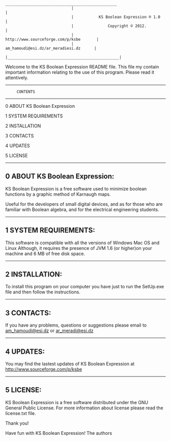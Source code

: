                                  _________________________________________________
                                 |                                                 |
                                 |           KS Boolean Expression ® 1.0           |
                                 |               Copyright © 2012.                 |
                                 |         http://www.sourceforge.com/p/ksbe       |
                                 |          am_hamoudi@esi.dz/ar_meradiesi.dz      |
                                 |_________________________________________________|


Welcome to the KS Boolean Expression README file. 
This file my contain important information relating to the use of this program. Please read it attentively.
  
----------------------------
         CONTENTS
----------------------------

0 ABOUT KS Boolean Expression

1 SYSTEM REQUIREMENTS

2 INSTALLATION

3 CONTACTS

4 UPDATES

5 LICENSE
   

------------------------------
0 ABOUT KS Boolean Expression:
------------------------------
KS Boolean Expression is a free software used to minimize boolean functions by a graphic method of Karnaugh maps.

Useful for the developers of small digital devices, and as 
for those who are familiar with Boolean algebra, and for the electrical engineering students.

------------------------------
1 SYSTEM REQUIREMENTS:
------------------------------
This software is compatible with all the versions of Windows Mac OS and Linux
Although, it requires the presence of JVM 1.6 (or higher)on your machine and 6 MB of free disk space.

------------------------------
2 INSTALLATION:
------------------------------
To install this program on your computer you have just to run the SetUp.exe file and then follow the instructions.

------------------------------
3 CONTACTS:
------------------------------
If you have any problems, questions or suggestions please email to am_hamoudi@esi.dz or ar_meradi@esi.dz

------------------------------
4 UPDATES:
------------------------------
You may find the lastest updates of KS Boolean Expression at http://www.sourceforge.com/p/ksbe

------------------------------
5 LICENSE:
------------------------------
KS Boolean Expression is a free software distributed under the GNU General Public License. 
For more information about license please read the license.txt file.



Thank you!


Have fun with KS Boolean Expression!
The authors
